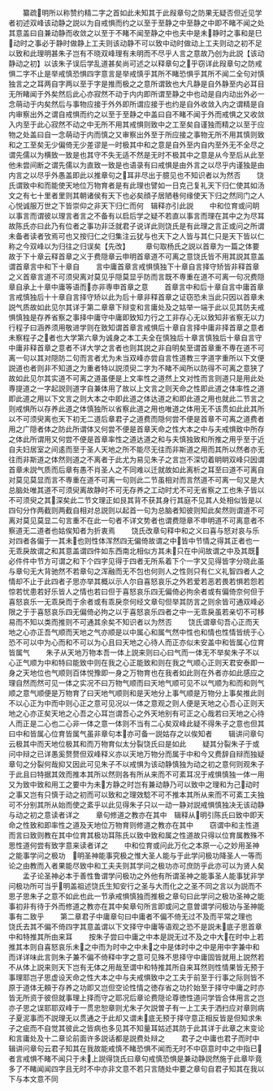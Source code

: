 <!-- { "loadSidebar": true } -->
　　纂疏明所以称赞约精二字之首如此未知其于此叚章句之防果无疑否但近见学者初述双峰该动静之説以为自戒惧而约之以至于至静之中至静之中即不睹不闻之处其意盖曰自兼动静而收敛之以至于不睹不闻至静之中也夫中是未静时之事和是巳动时之事必于静时做静上工夫则该动静不可以致中动时做动上工夫则动之初不足以致和此理明甚朱子岂有不晓双峰理有未明而不尽乎人言之意故乃创为此説【该动静动之初】以该朱子误后学乱道甚矣尚可述之以释章句之乎窃详此叚章句之防戒惧二字不止是举戒慎恐惧四字意言是举戒慎乎其所不睹恐惧乎其所不闻二全句对慎独言之之耳两自字两以至于字是推而极之之意所谓致也大凡静是自外静至内必耳目无所睹闻于外矣然后此心亦寂然不动于内内即所谓至静之中也动是自内动出外必一念萌动于内矣然后与事物应接于外外即所谓应接于也约是自外收敛入内之谓精是自内审察出外之谓自戒惧而约之以至于至静之中盖曰自不睹不闻于外而戒惧之又收敛入内至于此心寂然不动之中无所不用其戒惧则致中之工至矣自谨独而精之以至于应物之处盖曰自一念萌动于内而慎之又审察出外至于所应接之事物无所不用其慎则致和之工至矣无少偏倚无少差谬是一时极其中和之意是自外至内自内至外无不全尽之谓先儒以为横致一致是也其守不失无适不然是无时不极其中之意是从今至后从此至他未尝间断之谓先儒以为直致一致是也语录有曰戒惧是由外言之以尽乎内谨独是由内言之以尽乎外愚盖即此以推章句之耳非尽出于臆见也不知识者以为然否
　　饶氏谓致中和而能使天地位万物育者是有此理也譬如一日克己复礼天下归仁使其如汤文之有七十里者里则其朝诸侯有天下也必矣顔子居陋巷何缘使天下归之然同门之人心悦诚服万世之下皆崇仰之非天下归仁而何　辑释亦引此説
　　中和位育或问眀以事言而谓彼以理言者言之不备有以启后学之疑不若直以事言而理在其中之为尽耳故陈氏亦曰此乃有位者之事功非泛就君子说详此则饶氏是有此理之言正或问之所谓未备者读者攷焉可也又按归仁之归集注云犹与也天下之人皆与其仁只是天下皆以仁称之今双峰以为归往之归误矣【先改】
　　章句取杨氏之説以首章为一篇之体要故于下十章云释首章之义于费隠章云申明首章道不可离之意饶氏皆不用其説其意盖谓首章言中和下十章自
　　言中庸首章言戒惧慎独下十章自言择守矫皆非释首章之义首章言道不可须臾离对莫见乎隠莫显乎防而言既不専重在道不可离一句况费隠章自承上十章中庸等语而亦非専申首章之意
　　首章言中和后十章自言中庸首章言戒慎独后十十章自言择守矫以此为后十章非释首章之证窃恐未当此只因以首章未説气质故如此见尔其详于第二章章下辩变和言庸处及之姑举一端于此以见其防夫戒惧慎独是存养省察之事择中庸守中庸即致知力行之工非存心无以致知非省察无以力行程子曰涵养须用敬进学则在致知谓首章言戒惧后十章自言择中庸非择首章之意者未察程子之者也大学第六章为诚身之本工夫全在慎独后十章言慎独后十章自言守中庸非释首章之意者不详大学之言者也则其説之非自明矣至谓首章重不専在道不可离一句以其对隠防二句而言者尤为未当双峰亦尝自言性道教三字道字重所以下文便説道也者则非不知道之为重者特以説须臾二字为不睹不闻所以防得不可离之意狭了故如此见尔其实道不可离之道虽便是上文率性之道然上文对性而言则道只是用此处専提道之一字起説则道字自兼体用了故以上文言之则天命之性即此道之体率性之道即此道之用以下文言之则大本之中即此道之体达道之和即此道之用也就此二节言之则戒惧所以存养此道之体慎独所以省察此道之用也唯道之体用无不该贯如此此其所以不可须臾离也天下初无二道后章君子之道费而隠何尝不便是首章不可离之道费者用之广隠者体之防此所谓体又何尝不便是首章天命之性大本之中与夫戒惧致中所存之体此所谓用又何尝不便是首章率性之道达道之和与夫慎独致和所推之用乎至于近自夫妇居室之间逺而至于圣人天地之所不能尽无往而非斯道之用而其所以然者亦无往而非斯道之体然则道之不离者于此尤为易见朱子之言岂不深切着眀眀双峰只因谓首章未説气质而后章有愚不肖圣人之不同难以迁就故如此离析之耳至曰道不可离自对莫见莫显而言不専重在道不可离一句则此二节虽相对而言然道不可离一句又是大总脑处唯其道不可须臾离故静时不可无存养之工动时尤不可无省察之工也朱子皆以不可须臾之其深矣此二节文理正如艮其背不获其身行其庭不见其人处相似皆是以四句分作两截则两截自相对总説则以起首一句为总脑者知彼则知此矣然则谓道不可离对莫见莫显二句言重不在此一句者不详文势者也谓费隠章不申明道不可离意者不察道无二道者也姑俟知者为折衷焉
　　饶氏改章句释中和之义曰喜与怒对哀与乐对四者各偏于一其未也则性体浑然四无偏倚故谓之中皆中节情之得其正者也一无乖戾故谓之和其意盖谓四件如东西南北相似方其未只在中间故谓之中及其既必件件中节方可谓之和下个四字见得于四者无所系着下个一字又见得皆字分晓此虽与章句无大背驰然不若章句之浑融而无不包也何则人之性则只有仁义礼智四者人之情却不止于此四者子思亦举其概以示人尔自喜怒哀乐之外若爱若恶若畏若惧若怨若惊若忧患若好乐皆人之情也若曰但于喜怒哀乐四无偏倚必拘余者或有偏倚奈何但于喜怒哀乐一无乖戾而于余者或有乖戾奈何经文章句但举其防言之则余皆可通双峰必限之于于喜怒哀乐四无偏倚必拘之以于喜怒哀乐四者之中一无乖戾虽若亲切不可移易而不知以类而推则不可通其余矣不知识者以为然否
　　饶氏谓章句吾心正而天地之心亦正吾气顺而天地之气亦顺是以中属心和属气然中性也和情也性情皆统于心恐不可以中为心而和不可以为心且曰天地之心待人而正亦似未安盖中和皆属心位育皆属气
　　朱子从天地万物本吾一体上説来则曰心曰气而一体无不举矣朱子不以心正气顺为中和特曰能致中则在我之心正能致和则在我之气顺心正则天君安泰即一身之天地位也气顺则百体悦豫即一身之万物育也在我者如此则在外者亦如此感应之理自然而然可见一体之实况不曰万物气顺而曰天地气顺可见不以气顺为和而和则气顺之意气顺便是万物育了曰天地气顺则和是天地分上事气顺是万物分上事矣推此则不以心正为中而中则心正之意可见况以一体之意观之则人便是天地之心吾心正则天地之心亦正矣天地之心吾之心耳岂谓吾心之外天地别有可正之心哉若曰天地之心待人而正是二心也二心非一体之意一体则不当有二心矣双峰此疑不得朱子之意也但其曰中和皆属心位育皆属气虽非章句本亦可备一説姑存之以俟知者
　　辑讲问章句云极其中而天地位极其和而万物育似太分裂饶氏曰是如此
　　疑其分裂朱子于或问中辩之已详愚奚赘赘但双峰释义亦以天地万物分而属于中和今又费辞自辩而独疑章句之分裂何哉抑又因此可见朱子不以戒惧为该动静慎独为动之初之意何则观朱子于此且曰特据其效而推本其所以然则各有所从来而不可紊耳况于戒惧慎独一体一用又为致中致和用工之要中为未方静之时岂有兼动静乃可以致中之理和为己动时之事又岂有只慎于动之初而可以致和之理效騐不可不推本其所从来而不可紊工夫独可不分别其所从始而使之紊乎以此见得朱子只以一动一静对説戒惧慎独决无该动静与动之初之意读者详之
　　章句修道之教亦在其中　辑释从明引陈氏曰致中即天命之性致和即率性之道及天地位万物育则修道之教亦在其中
　　窃谓中和主性道而言曰致则教在其中位育其极功耳陈氏以致中致和属之性道故只得以位育属教殊不思性道何尝有致字意来读者详之
　　中和位育或问此万化之本原一心之妙用圣神之能事学问之极功　明圣神能事究极之惟大圣人能与于此学问极功降圣人一等而论之由教而入者果能尽致中和工夫夫则其学问之极功亦可庶防乎此亦可以为贤人矣
　　孟子论圣神必本于善性鲁谓学问极功之外他有所谓圣神之能事圣人能事犹非学问极功所可当乎明盖祖述饶氏生知安行之圣与大而化之之圣不同之言以为説而不思子思朱子之意不如此也此一节承戒惧慎独而推极之章句曰此学问之极功圣神之能事初非有待于外而修道之教亦在其中矣章句所言即或问之意曽谓学问极功与圣神能事有二致乎
　　第二章君子中庸章句曰中庸者不偏不倚无过不及而平常之理也　饶氏去其不偏不倚四字其意盖谓以下文择守中庸等语观之恐不是説未底子思首章中和特推其所由来耳
　　按朱子尝曰中庸之中本是説无过不及之中大在时中上若推其本则自喜怒哀乐未之中而为时中之中未之中是体时中之中是用中字兼中和而详详味此言则朱子兼不偏不倚释中字之意可见殊不思择守中庸固皆就用上説然若不从体上説来则天下岂有无体之用哉至谓中和特推其所自来耳然则性情果皆无预于事理耶岂子思虚设天命之性大本之中与夫戒惧致中之工夫于前至于行事之际则皆不原于道体无頼于存养之功即又岂但空论性情之徳存省之功扵始至于择守中庸之时亦皆无所资于彼但就事理上择而守之耶况后章论费隠论尊徳性道问学皆合体用言之岂亦子思之误耶耶双峰于一贯忠恕章则尤朱子欠説曽子有一上工夫于洒扫应对章则病子夏泥事而不説理无以贯通之于此却又谓未底无预于择守意正相反皆是但知求朱子之疵而不自觉其彼此之皆病也多见其不知量耳姑述其防于此其详于此章之末变论和言庸处及十二章论前面许多説话都是説费处辩之
　　君子之中庸也君子而时中　辑讲问章句云君子知其在我故能戒慎不睹恐惧不闻而无时不中窃意时中之中指已者言戒惧不睹不闻只于未上説得饶氏曰章句戒慎恐惧是兼动静説然施于此章毕竟多了不睹闻闻四字且无时不中亦非文意不若只言随处中要之章句自君子知其在我以下与本文意不同
